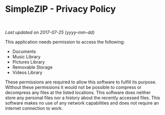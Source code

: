 <h1>SimpleZIP - Privacy Policy</h1>
<br />
<p><i>Last updated on 2017-07-25 (yyyy-mm-dd)</i></p>
<p>This application needs permission to access the following:</p>
<ul>
  <li>Documents</li>
  <li>Music Library</li>
  <li>Pictures Library</li>
  <li>Removable Storage</li>
  <li>Videos Library</li>
</ul>
<p>These permissions are required to allow this software to fulfill its purpose. Without these permissions 
it would not be possible to compress or decompress any files at the listed locations. 
This software does neither store any personal files nor a history about the recently accessed files. 
This software makes no use of any network capabilities and does not require an internet connection to work.</p>